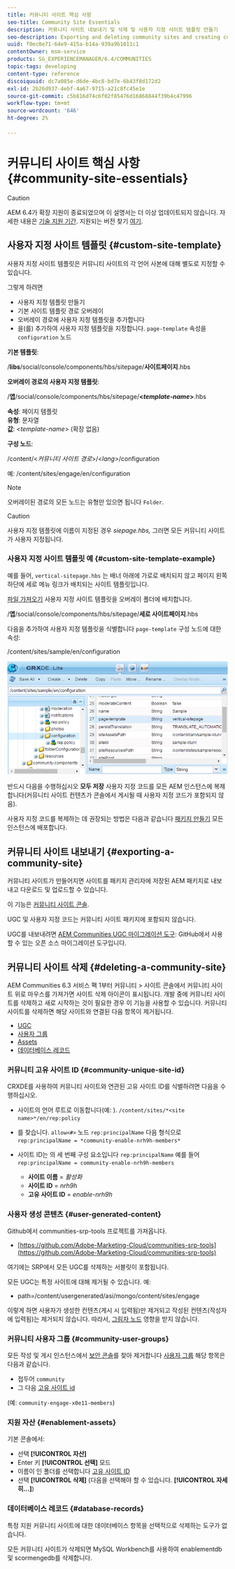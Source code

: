 ```yaml
---
title: 커뮤니티 사이트 핵심 사항
seo-title: Community Site Essentials
description: 커뮤니티 사이트 내보내기 및 삭제 및 사용자 지정 사이트 템플릿 만들기
seo-description: Exporting and deleting community sites and creating custom site templates
uuid: f0ec0e71-64e9-415a-b14a-939a9b1611c1
contentOwner: msm-service
products: SG_EXPERIENCEMANAGER/6.4/COMMUNITIES
topic-tags: developing
content-type: reference
discoiquuid: dc7a085e-d6de-4bc8-bd7e-6b43f8d172d2
exl-id: 2b26d937-4ebf-4a67-9715-a21c8fc45e1e
source-git-commit: c5b816d74c6f02f85476d16868844f39b4c47996
workflow-type: tm+mt
source-wordcount: '646'
ht-degree: 2%

---
```


# 커뮤니티 사이트 핵심 사항 {#community-site-essentials}

>[!CAUTION]
>
>AEM 6.4가 확장 지원이 종료되었으며 이 설명서는 더 이상 업데이트되지 않습니다. 자세한 내용은 [기술 지원 기간](https://helpx.adobe.com/kr/support/programs/eol-matrix.html). 지원되는 버전 찾기 [여기](https://experienceleague.adobe.com/docs/).

## 사용자 지정 사이트 템플릿 {#custom-site-template}

사용자 지정 사이트 템플릿은 커뮤니티 사이트의 각 언어 사본에 대해 별도로 지정할 수 있습니다.

그렇게 하려면

* 사용자 지정 템플릿 만들기
* 기본 사이트 템플릿 경로 오버레이
* 오버레이 경로에 사용자 지정 템플릿을 추가합니다
* 을(를) 추가하여 사용자 지정 템플릿을 지정합니다. `page-template` 속성을 `configuration` 노드

**기본 템플릿**:

/**libs**/social/console/components/hbs/sitepage/**사이트페이지**.hbs

**오버레이 경로의 사용자 지정 템플릿**:

/**앱**/social/console/components/hbs/sitepage/**&lt;*template-name*>**.hbs

**속성**: 페이지 템플릿\
**유형**: 문자열\
**값**: &lt;*template-name*> (확장 없음)

**구성 노드**:

/content/&lt;*커뮤니티 사이트 경로*>/&lt;*lang*>/configuration

예: /content/sites/engage/en/configuration

>[!NOTE]
>
>오버레이된 경로의 모든 노드는 유형만 있으면 됩니다 `Folder`.

>[!CAUTION]
>
>사용자 지정 템플릿에 이름이 지정된 경우 *siepage.hbs,* 그러면 모든 커뮤니티 사이트가 사용자 지정됩니다.

### 사용자 지정 사이트 템플릿 예 {#custom-site-template-example}

예를 들어, `vertical-sitepage.hbs` 는 배너 아래에 가로로 배치되지 않고 페이지 왼쪽 하단에 세로 메뉴 링크가 배치되는 사이트 템플릿입니다.

[파일 가져오기](assets/vertical-sitepage.hbs)
사용자 지정 사이트 템플릿을 오버레이 폴더에 배치합니다.

/**앱**/social/console/components/hbs/sitepage/**세로 사이트페이지**.hbs

다음을 추가하여 사용자 지정 템플릿을 식별합니다 `page-template` 구성 노드에 대한 속성:

/content/sites/sample/en/configuration

![chlimage_1-80](assets/chlimage_1-80.png)

반드시 다음을 수행하십시오 **모두 저장** 사용자 지정 코드를 모든 AEM 인스턴스에 복제합니다(커뮤니티 사이트 컨텐츠가 콘솔에서 게시될 때 사용자 지정 코드가 포함되지 않음).

사용자 지정 코드를 복제하는 데 권장되는 방법은 다음과 같습니다 [패키지 만들기](../../help/sites-administering/package-manager.md#creating-a-new-package) 모든 인스턴스에 배포합니다.

## 커뮤니티 사이트 내보내기 {#exporting-a-community-site}

커뮤니티 사이트가 만들어지면 사이트를 패키지 관리자에 저장된 AEM 패키지로 내보내고 다운로드 및 업로드할 수 있습니다.

이 기능은 [커뮤니티 사이트 콘솔](sites-console.md#exporting-the-site).

UGC 및 사용자 지정 코드는 커뮤니티 사이트 패키지에 포함되지 않습니다.

UGC를 내보내려면 [AEM Communities UGC 마이그레이션 도구](https://github.com/Adobe-Marketing-Cloud/communities-ugc-migration): GitHub에서 사용할 수 있는 오픈 소스 마이그레이션 도구입니다.

## 커뮤니티 사이트 삭제 {#deleting-a-community-site}

AEM Communities 6.3 서비스 팩 1부터 커뮤니티 > 사이트 콘솔에서 커뮤니티 사이트 위로 마우스를 가져가면 사이트 삭제 아이콘이 표시됩니다. 개발 중에 커뮤니티 사이트를 삭제하고 새로 시작하는 것이 필요한 경우 이 기능을 사용할 수 있습니다. 커뮤니티 사이트를 삭제하면 해당 사이트와 연결된 다음 항목이 제거됩니다.

* [UGC](#user-generated-content)
* [사용자 그룹](#community-user-groups)
* [Assets](#enablement-assets)
* [데이터베이스 레코드](#database-records)

### 커뮤니티 고유 사이트 ID {#community-unique-site-id}

CRXDE를 사용하여 커뮤니티 사이트와 연관된 고유 사이트 ID를 식별하려면 다음을 수행하십시오.

* 사이트의 언어 루트로 이동합니다(예: ). `/content/sites/*<site name>*/en/rep:policy`

* 를 찾습니다. `allow<#>` 노드 `rep:principalName` 다음 형식으로 `rep:principalName = *community-enable-nrh9h-members*`

* 사이트 ID는 의 세 번째 구성 요소입니다 `rep:principalName`
예를 들어 
`rep:principalName = community-enable-nrh9h-members`

   * **사이트 이름** = *활성화*
   * **사이트 ID** = *nrh9h*
   * **고유 사이트 ID** = *enable-nrh9h*

### 사용자 생성 콘텐츠 {#user-generated-content}

Github에서 communities-srp-tools 프로젝트를 가져옵니다.

* [https://github.com/Adobe-Marketing-Cloud/communities-srp-tools](https://github.com/Adobe-Marketing-Cloud/communities-srp-tools)

여기에는 SRP에서 모든 UGC를 삭제하는 서블릿이 포함됩니다.

모든 UGC는 특정 사이트에 대해 제거될 수 있습니다. 예:

* path=/content/usergenerated/asi/mongo/content/sites/engage

이렇게 하면 사용자가 생성한 컨텐츠(게시 시 입력됨)만 제거되고 작성된 컨텐츠(작성자에 입력됨)는 제거되지 않습니다. 따라서, [그림자 노드](srp.md#shadownodes) 영향을 받지 않습니다.

### 커뮤니티 사용자 그룹 {#community-user-groups}

모든 작성 및 게시 인스턴스에서 [보안 콘솔](../../help/sites-administering/security.md)를 찾아 제거합니다 [사용자 그룹](users.md) 해당 항목은 다음과 같습니다.

* 접두어 `community`
* 그 다음 [고유 사이트 id](#community-unique-site-id)

(예: `community-engage-x0e11-members`)

### 지원 자산 {#enablement-assets}

기본 콘솔에서:

* 선택 **[!UICONTROL 자산]**
* Enter 키 **[!UICONTROL 선택]** 모드
* 이름이 인 폴더를 선택합니다 [고유 사이트 ID](#community-unique-site-id)
* 선택 **[!UICONTROL 삭제]** (다음을 선택해야 할 수 있습니다. **[!UICONTROL 자세히...]**)

### 데이터베이스 레코드 {#database-records}

특정 지원 커뮤니티 사이트에 대한 데이터베이스 항목을 선택적으로 삭제하는 도구가 없습니다.

모든 커뮤니티 사이트가 삭제되면 MySQL Workbench를 사용하여 enablementdb 및 scormengedb를 삭제합니다.
